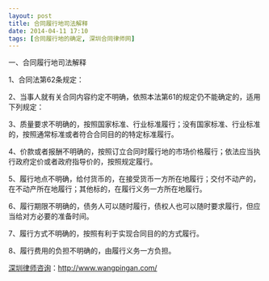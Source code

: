 ```yaml
---
layout: post
title: 合同履行地司法解释
date: 2014-04-11 17:10
tags: [合同履行地的确定, 深圳合同律师网]
---
```

一、合同履行地司法解释

1、合同法第62条规定：

2、当事人就有关合同内容约定不明确，依照本法第61的规定仍不能确定的，适用下列规定：

3、质量要求不明确的，按照国家标准、行业标准履行；没有国家标准、行业标准的，按照通常标准或者符合合同目的的特定标准履行。

4、价款或者报酬不明确的，按照订立合同时履行地的市场价格履行；依法应当执行政府定价或者政府指导价的，按照规定履行。

5、履行地点不明确，给付货币的，在接受货币一方所在地履行；交付不动产的，在不动产所在地履行；其他标的，在履行义务一方所在地履行。

6、履行期限不明确的，债务人可以随时履行，债权人也可以随时要求履行，但应当给对方必要的准备时间。

7、履行方式不明确的，按照有利于实现合同目的的方式履行。

8、履行费用的负担不明确的，由履行义务一方负担。

<a href="http://www.wangpingan.com/">深圳律师咨询</a>：<a href="http://www.wangpingan.com/">http://www.wangpingan.com/</a>

